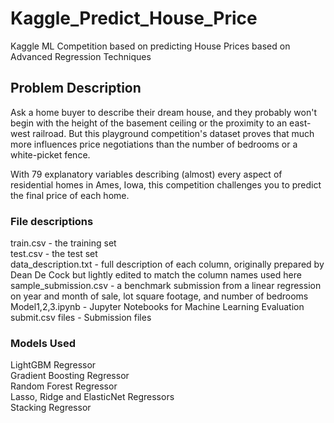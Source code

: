 # Kaggle_Predict_House_Price
Kaggle ML Competition based on predicting House Prices based on Advanced Regression Techniques </br >
## Problem Description
Ask a home buyer to describe their dream house, and they probably won't begin with the height of the basement ceiling or the proximity to an east-west railroad. But this playground competition's dataset proves that much more influences price negotiations than the number of bedrooms or a white-picket fence.</br>

With 79 explanatory variables describing (almost) every aspect of residential homes in Ames, Iowa, this competition challenges you to predict the final price of each home.</br>

### File descriptions
train.csv - the training set </br>
test.csv - the test set </br>
data_description.txt - full description of each column, originally prepared by Dean De Cock but lightly edited to match the column names used here </br>
sample_submission.csv - a benchmark submission from a linear regression on year and month of sale, lot square footage, and number of bedrooms </br>
Model1,2,3.ipynb - Jupyter Notebooks for Machine Learning Evaluation </br>
submit.csv files - Submission files </br>

### Models Used
LightGBM Regressor </br>
Gradient Boosting Regressor </br>
Random Forest Regressor </br>
Lasso, Ridge and ElasticNet Regressors </br>
Stacking Regressor </br>




